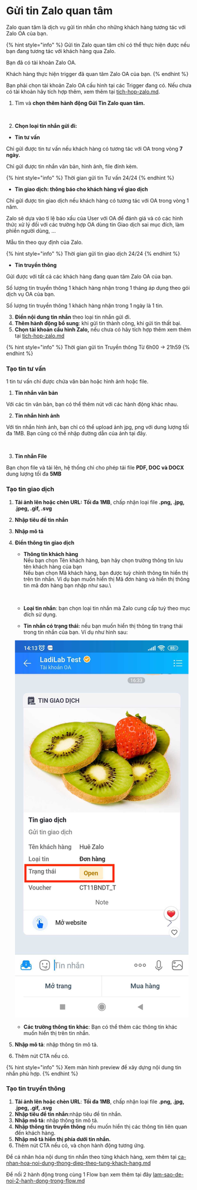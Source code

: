 # Gửi tin Zalo quan tâm

Zalo quan tâm là dịch vụ gửi tin nhắn cho những khách hàng tương tác với Zalo OA của bạn.

{% hint style="info" %}
Gửi tin Zalo quan tâm chỉ có thể thực hiện được nếu bạn đang tương tác với khách hàng qua Zalo.

Bạn đã có tài khoản Zalo OA.

Khách hàng thực hiện trigger đã quan tâm Zalo OA của bạn.
{% endhint %}

Bạn phải chọn tài khoản Zalo OA cấu hình tại các Trigger đang có. Nếu chưa có tài khoản hãy tích hợp thêm, xem thêm tại [tich-hop-zalo.md](../../../tich-hop/huong-dan-tich-hop/tich-hop-zalo.md "mention").

1. Tìm và **chọn thêm hành động Gửi Tin Zalo quan tâm.**

<figure><img src="../../../.gitbook/assets/zalo quan tâm.png" alt=""><figcaption></figcaption></figure>

2. **Chọn loại tin nhắn gửi đi:**

* **Tin tư vấn**

Chỉ gửi được tin tư vấn nếu khách hàng có tương tác với OA trong vòng **7 ngày.**

Chỉ gửi được tin nhắn văn bản, hình ảnh, file đính kèm.

{% hint style="info" %}
Thời gian gửi tin Tư vấn 24/24
{% endhint %}

* **Tin giao dịch: thông báo cho khách hàng về giao dịch**

Chỉ gửi được tin giao dịch nếu khách hàng có tương tác với OA trong vòng 1 năm.

Zalo sẽ dựa vào tỉ lệ báo xấu của User với OA để đánh giá và có các hình thức xử lý đối với các trường hợp OA dùng tin Giao dịch sai mục đích, làm phiền người dùng, ...

Mẫu tin theo quy định của Zalo.

{% hint style="info" %}
Thời gian gửi tin giao dịch 24/24
{% endhint %}

* **Tin truyền thông**

Gửi được với tất cả các khách hàng đang quan tâm Zalo OA của bạn.

Số lượng tin truyền thông 1 khách hàng nhận trong 1 tháng áp dụng theo gói dịch vụ OA của bạn.

Số lượng tin truyền thông 1 khách hàng nhận trong 1 ngày là 1 tin.

3. **Điền nội dung tin nhắn** theo loại tin nhắn gửi đi.
4. **Thêm hành động bổ sung**: khi gửi tin thành công, khi gửi tin thất bại.
5. **Chọn tài khoản cấu hình Zalo,** nếu chưa có hãy tích hợp thêm xem thêm tại [tich-hop-zalo.md](../../../tich-hop/huong-dan-tich-hop/tich-hop-zalo.md "mention")

{% hint style="info" %}
Thời gian gửi tin Truyền thông Từ 6h00 -> 21h59
{% endhint %}

### Tạo tin tư vấn

1 tin tư vấn chỉ được chứa văn bản hoặc hình ảnh hoặc file.

1. **Tin nhắn văn bản**

Với các tin văn bản, bạn có thể thêm nút với các hành động khác nhau.

2. **Tin nhắn hình ảnh**

Với tin nhắn hình ảnh, bạn chỉ có thể upload ảnh jpg, png với dung lượng tối đa 1MB. Bạn cũng có thể nhập đường dẫn của ảnh tại đây.

<figure><img src="../../../.gitbook/assets/nhập đường dẫn ảnh.png" alt=""><figcaption></figcaption></figure>

3. **Tin nhắn File**

Bạn chọn file và tải lên, hệ thống chỉ cho phép tải file **PDF, DOC và DOCX** dung lượng tối đa **5MB**

### Tạo tin giao dịch

1. **Tải ảnh lên hoặc chèn URL:** **Tối đa 1MB**, chấp nhận loại file **.png, .jpg,** .**jpeg, .gif, .svg**
2. **Nhập tiêu đề tin nhắn**
3. **Nhập mô tả**
4.  **Điền thông tin giao dịch**

    *   **Thông tin khách hàng**\
        Nếu bạn  chọn Tên khách hàng, bạn hãy chọn trường thông tin lưu tên khách hàng của bạn\
        Nếu bạn chọn Mã khách hàng, bạn được tuỳ chỉnh thông tin hiển thị trên tin nhắn. Ví dụ bạn muốn hiển thị Mã đơn hàng và hiển thị thông tin mã đơn hàng bạn nhập như sau.\


        <figure><img src="../../../.gitbook/assets/mã đơn hàng.png" alt=""><figcaption></figcaption></figure>
    * **Loại tin nhắn**: bạn chọn loại tin nhắn mà Zalo cung cấp tuỳ theo mục đích sử dụng.
    * **Tin nhắn có trạng thái:** nếu bạn muốn hiển thị thông tin trạng thái trong tin nhắn của bạn. Ví dụ như hình sau:

    ![](../../../.gitbook/assets/Screenshot_2023-09-26-14-13-39-797_com.zing.zalo.jpg)

    * **Các trường thông tin khác**: Bạn có thể thêm các thông tin khác muốn hiển thị trên tin nhắn.
5. **Nhập mô tả**: nhập thông tin mô tả.
6. Thêm nút CTA nếu có.

{% hint style="info" %}
Xem màn hình preview để xây dựng nội dung tin nhắn phù hợp.
{% endhint %}

### Tạo tin truyền thông

1. **Tải ảnh lên hoặc chèn URL**: **Tối đa 1MB**, chấp nhận loại file **.png, .jpg,** .**jpeg, .gif, .svg**
2. **Nhập tiêu đề tin nhắn**:nhập tiêu đề tin nhắn.
3. **Nhập mô tả:** nhập thông tin mô tả.
4. **Nhập thông tin truyền thông** nếu muốn hiển thị các thông tin liên quan đến khách hàng.
5. **Nhập mô tả hiển thị phía dưới tin nhắn.**
6. Thêm nút CTA nếu có, và chọn hành động tương ứng.

Để cá nhân hóa nội dung tin nhắn theo từng khách hàng, xem thêm tại [ca-nhan-hoa-noi-dung-thong-diep-theo-tung-khach-hang.md](../../../meo-su-dung-ladiflow/ca-nhan-hoa-noi-dung-thong-diep-theo-tung-khach-hang.md "mention")

Để nối 2 hành động trong cùng 1 Flow bạn xem thêm tại đây [lam-sao-de-noi-2-hanh-dong-trong-flow.md](../lam-sao-de-noi-2-hanh-dong-trong-flow.md "mention")
